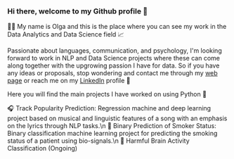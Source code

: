 ### Hi there, welcome to my Github profile 👋

👩‍💻 My name is Olga and this is the place where you can see my work in the Data Analytics and Data Science field 📈

Passionate about languages, communication, and psychology, I'm looking forward to work in NLP and Data Science projects where these can come along together with the upgrowing passion I have for data. So if you have any ideas or proposals, stop wondering and contact me through my [web page](https://olgasanzdesousa.wixsite.com/olgasanzdesousa) or reach me on my [LinkedIn](https://www.linkedin.com/in/olga-sanz-de-sousa-732884183/) profile 📩

Here you will find the main projects I have worked on using Python 🐍

🎧 Track Popularity Prediction: Regression machine and deep learning project based on musical and linguistic features of a song with an emphasis on the lyrics through NLP tasks.\n 
🚬 Binary Prediction of Smoker Status: Binary classification machine learning project for predicting the smoking status of a patient using bio-signals.\n
🧠 Harmful Brain Activity Classification (Ongoing)
